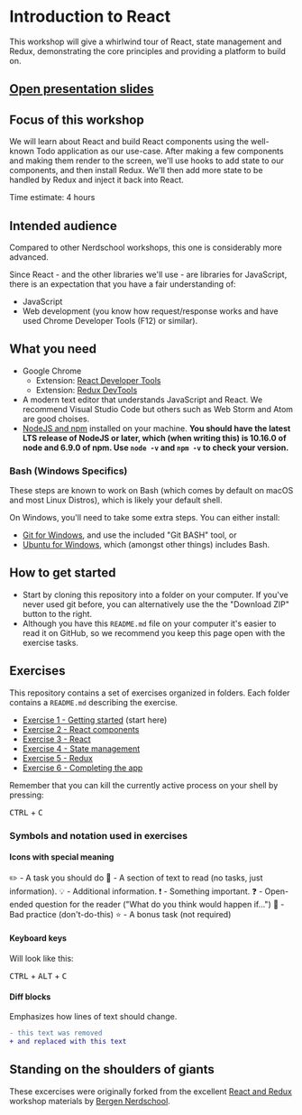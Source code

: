 # Introduction to React

This workshop will give a whirlwind tour of React, state management and Redux, demonstrating the core principles and providing a platform to build on.

## [Open presentation slides](https://docs.google.com/presentation/d/1AKCsU4UD0WQdzOA0SFIkN4OzBf35yLoWByBnsvTVqL4/edit?usp=sharing)

## Focus of this workshop

We will learn about React and build React components using the well-known Todo application as our use-case. After making a few components and making them render to the screen, we'll use hooks to add state to our components, and then install Redux. We'll then add more state to be handled by Redux and inject it back into React.

Time estimate: 4 hours

## Intended audience

Compared to other Nerdschool workshops, this one is considerably more advanced.

Since React - and the other libraries we'll use - are libraries for JavaScript, there is an expectation that you have a fair understanding of:

-   JavaScript
-   Web development (you know how request/response works and have used Chrome Developer Tools (F12) or similar).

## What you need

-   Google Chrome
    -   Extension: [React Developer Tools](https://chrome.google.com/webstore/detail/react-developer-tools/fmkadmapgofadopljbjfkapdkoienihi?hl=en)
    -   Extension: [Redux DevTools](https://chrome.google.com/webstore/detail/redux-devtools/lmhkpmbekcpmknklioeibfkpmmfibljd?hl=en)
-   A modern text editor that understands JavaScript and React. We recommend Visual Studio Code but others such as Web Storm and Atom are good choises.
-   [NodeJS and npm](https://nodejs.org/en/) installed on your machine. **You should have the latest LTS release of NodeJS or later, which (when writing this) is 10.16.0 of node and 6.9.0 of npm. Use `node -v` and `npm -v` to check your version.**

### Bash (Windows Specifics)

These steps are known to work on Bash (which comes by default on macOS and most Linux Distros), which is likely your default shell.

On Windows, you'll need to take some extra steps.
You can either install:

-   [Git for Windows](https://gitforwindows.org/), and use the included "Git BASH" tool, or
-   [Ubuntu for Windows](https://www.microsoft.com/en-us/p/ubuntu/9nblggh4msv6?activetab=pivot%3aoverviewtab), which (amongst other things) includes Bash.

## How to get started

-   Start by cloning this repository into a folder on your computer. If you've never used git before, you can alternatively use the the "Download ZIP" button to the right.
-   Although you have this `README.md` file on your computer it's easier to read it on GitHub, so we recommend you keep this page open with the exercise tasks.

## Exercises

This repository contains a set of exercises organized in folders. Each folder contains a `README.md` describing the exercise.

-   [Exercise 1 - Getting started](exercise-1/) (start here)
-   [Exercise 2 - React components](exercise-2/)
-   [Exercise 3 - React](exercise-3/)
-   [Exercise 4 - State management](exercise-4/)
-   [Exercise 5 - Redux](exercise-5/)
-   [Exercise 6 - Completing the app](exercise-6/)

Remember that you can kill the currently active process on your shell by pressing:

<kbd>CTRL</kbd> + <kbd>C</kbd>

### Symbols and notation used in exercises

#### Icons with special meaning

:pencil2: - A task you should do
:book: - A section of text to read (no tasks, just information).
:bulb: - Additional information.
:exclamation: - Something important.
:question: - Open-ended question for the reader ("What do you think would happen if...")
:poop: - Bad practice (don't-do-this)
:star: - A bonus task (not required)

#### Keyboard keys

Will look like this:

<kbd>CTRL</kbd> + <kbd>ALT</kbd> + <kbd>C</kbd>

#### Diff blocks

Emphasizes how lines of text should change.

```diff
- this text was removed
+ and replaced with this text
```

## Standing on the shoulders of giants

These excercises were originally forked from the excellent [React and Redux](https://github.com/nerdschoolbergen/react) workshop materials by [Bergen Nerdschool](https://nerdschoolbergen.github.io/home/).
